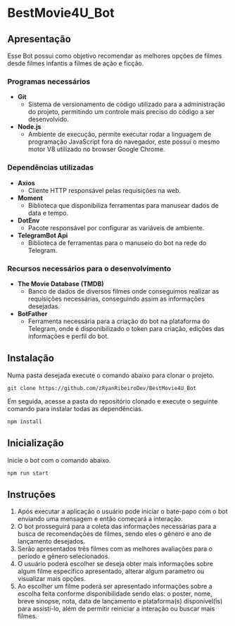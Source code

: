 # BestMovie4U_Bot

## Apresentação

Esse Bot possui como objetivo recomendar as melhores opções de filmes desde filmes infantis a filmes de ação e ficção.

### Programas necessários

- **Git**
  - Sistema de versionamento de código utilizado para a administração do projeto, permitindo um controle mais preciso do código a ser desenvolvido.
- **Node.js**
  - Ambiente de execução, permite executar rodar a linguagem de programação JavaScript fora do navegador, este possuí o mesmo motor V8 utilizado no browser Google Chrome.
  
### Dependências utilizadas

- **Axios**
  - Cliente HTTP responsável pelas requisições na web.
- **Moment**
  - Biblioteca que disponibiliza ferramentas para manusear dados de data e tempo.
- **DotEnv**
  - Pacote responsável por configurar as variáveis de ambiente.
- **TelegramBot Api**
  - Biblioteca de ferramentas para o manuseio do bot na rede do Telegram.
  
### Recursos necessários para o desenvolvimento
- **The Movie Database (TMDB)**
  - Banco de dados de diversos filmes onde conseguimos realizar as requisições necessárias, conseguindo assim as informações desejadas.
- **BotFather**
  - Ferramenta necessária para a criação do bot na plataforma do Telegram, onde é disponibilizado o token para criação, edições das informações e perfil do bot.

## Instalação

Numa pasta desejada execute o comando abaixo para clonar o projeto.
```
git clone https://github.com/zRyanRibeiroDev/BestMovie4U_Bot
```

Em seguida, acesse a pasta do repositório clonado e execute o seguinte comando para instalar todas as dependências.
```
npm install
```

## Inicialização

Inicie o bot com o comando abaixo.
```
npm run start
```

## Instruções
1. Após executar a aplicação o usuário pode iniciar o bate-papo com o bot enviando uma mensagem e então começará a interação.
2. O bot prosseguirá para a coleta das informações necessárias para a busca de recomendações de filmes, sendo eles o gênero e ano de lançamento desejados.
3. Serão apresentados três filmes com as melhores avaliações para o período e gênero selecionados.
4. O usuário poderá escolher se deseja obter mais informações sobre algum filme específico apresentado, alterar algum parametro ou visualizar mais opções.
5. Ao escolher um filme poderá ser apresentado informações sobre a escolha feita conforme disponibilidade sendo elas: o poster, nome, breve sinopse, nota, data de lançamento e plataforma(s) disponível(is) para assisti-lo, além de permitir reiniciar a interação ou buscar mais filmes.
